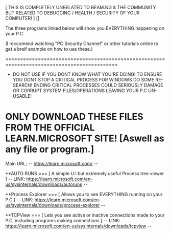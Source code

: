 [ THIS IS COMPLETELY UNRELATED TO BEAM.NG & THE COMMUNITY BUT RELATED TO DEBUGGING / HEALTH / SECURITY OF YOUR COMPUTER! ]
[[ 

The three programs linked below will show you EVERYTHING happening on your P.C 
 

(I reccomend watching "PC Security Channel" or other tutorials online to get a breif example on how to use these.)

 ============================================================================================

- DO NOT USE IF YOU DONT KNOW WHAT YOU'RE DOING! TO ENSURE YOU DONT STOP A CRITICAL PROCESS FOR WINDOWS DO SOME RE-SEARCH!
  ENDING CRITICAL PROCESSES COULD SERIOUSLY DAMAGE OR CORRUPT SYSTEM FILES/OPERATIONS LEAVING YOUR P.C UN-USABLE! 

 ONLY DOWNLOAD THESE FILES FROM THE OFFICIAL LEARN.MICROSOFT SITE! [Aswell as any file or program.]
  ========================================================================================
  
Main URL;  -- https://learn.microsoft.com/ --


**AUTO RUNS === [ A simple U.I but extremely useful Process tree viewer ]
-- LINK: https://learn.microsoft.com/en-us/sysinternals/downloads/autoruns --



**Process Explorer === [ Allows you to see EVERYTHING running on your P.C ]
-- LINK: https://learn.microsoft.com/en-us/sysinternals/downloads/process-explorer --



**TCPView === [ Lets you see active or inactive connections made to your P.C, including programs making connections ]
-- LINK: https://learn.microsoft.com/en-us/sysinternals/downloads/tcpview --




